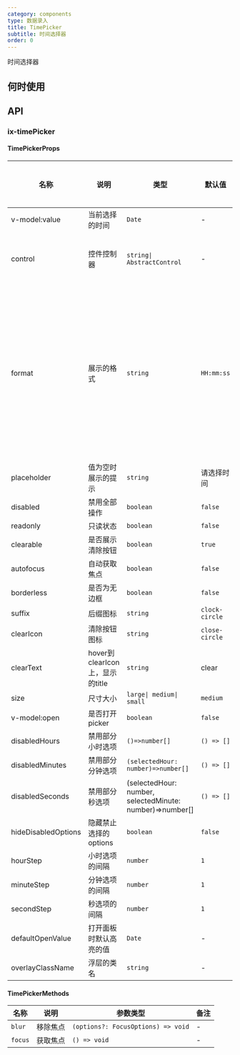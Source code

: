 ```yaml
---
category: components
type: 数据录入
title: TimePicker
subtitle: 时间选择器
order: 0
---
```


时间选择器

## 何时使用

## API

### ix-timePicker

#### TimePickerProps

 | 名称 | 说明 | 类型 | 默认值 | 全局配置 | 备注 |
 | ----- | ------ | ------ | ------- | -------- | ----- |
 | v-model:value | 当前选择的时间 | `Date` | - | - | - |
 | control | 控件控制器 | `string\| AbstractControl` | - | - | 当存在 control 时, 控件将由 AbstractControl 完全控制，此时 value 会失效 |
 | format | 展示的格式 | `string` | `HH:mm:ss` | - | 1. format的格式参考[dayjs](https://dayjs.gitee.io/docs/zh-CN/display/format) <br>2.如果传入的值有小写的`h`，如`hh:mm:ss`、`hh:mm`，会自动在后面加上a，变成`hh:mm:ss a`和`hh:mm a`，代表开启12小时进制<br>3. 会根据format的内容进行选项的展示，如`HH:mm`则不展示秒的选项 |
 | placeholder | 值为空时展示的提示 | `string` | 请选择时间 | - | - |
 | disabled | 禁用全部操作 | `boolean` |`false` | - | - |
 | readonly | 只读状态 |`boolean` |`false` | - | - |
 | clearable | 是否展示清除按钮 |`boolean` |`true` | ✅ | - |
 | autofocus | 自动获取焦点 |`boolean` |`false` | - | - |
 | borderless | 是否为无边框 |`boolean` |`false` | ✅ | - |
 | suffix | 后缀图标 |`string` | `clock-circle` | ✅ | - |
 | clearIcon | 清除按钮图标 |`string` | `close-circle` | ✅ | - |
 | clearText | hover到clearIcon上，显示的title |`string` | clear | ✅ | - |
 | size | 尺寸大小 | `large\| medium\| small` | `medium` | ✅ | - |
 | v-model:open | 是否打开picker |`boolean` |`false` | - | - |
 | disabledHours | 禁用部分小时选项 | `()=>number[]` | ``() => []`` | - | - |
 | disabledMinutes | 禁用部分分钟选项 | `(selectedHour: number)=>number[]` | `() => []` | - | - |
 | disabledSeconds | 禁用部分秒选项 | (selectedHour: number, selectedMinute: number)=>number[] | `() => []` | - | - |
 | hideDisabledOptions | 隐藏禁止选择的options |`boolean` |`false` | - | - |
 | hourStep | 小时选项的间隔 | `number` | `1` | - | - |
 | minuteStep | 分钟选项的间隔 | `number` | `1` | - | - |
 | secondStep | 秒选项的间隔 | `number` | `1` | - | - |
 | defaultOpenValue | 打开面板时默认高亮的值 | `Date` | - | - | 如果value不为空，则高亮value的值 |
 | overlayClassName | 浮层的类名 |`string` | - | - | - |

#### TimePickerMethods

| 名称 | 说明 | 参数类型 | 备注 |
| --- | --- | --- | --- |
| `blur` | 移除焦点 | `(options?: FocusOptions) => void` | - |
| `focus` | 获取焦点 | `() => void` | - |
